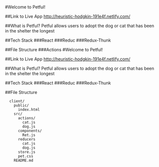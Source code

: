 #Welcome to Petful!

##Link to Live App
http://heuristic-hodgkin-191e4f.netlify.com/

##What is Petful?
Petful allows users to adopt the dog or cat that has been in the shelter the longest

##Tech Stack
###React
###Reduc
###Redux-Thunk

##File Structure
###Actions
#Welcome to Petful!

##Link to Live App
http://heuristic-hodgkin-191e4f.netlify.com/

##What is Petful?
Petful allows users to adopt the dog or cat that has been in the shelter the longest

##Tech Stack
###React
###Reduc
###Redux-Thunk

##File Structure
```
  client/
    public/
      index.html
    src/
      actions/
        cat.js
        dog.js
      components/
        Ret.js
      reducers
        cat.js
        dog.js
      store.js
      pet.css
    README.md
```
